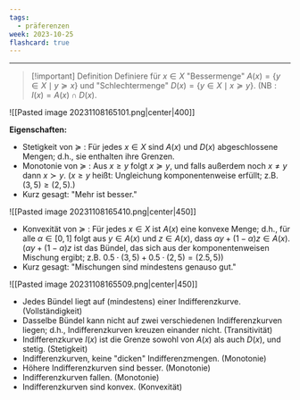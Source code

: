 ```yaml
---
tags:
  - präferenzen
week: 2023-10-25
flashcard: true
---
```

***

> [!important] Definition
> Definiere für $x \in X$ "Bessermenge" $A(x)=\{y \in X \mid y \succeq x\}$ und "Schlechtermenge"
> $D(x)=\{y \in X \mid x \succeq y\}$.
> $(\mathrm{NB}: I(x)=A(x) \cap D(x)$.

![[Pasted image 20231108165101.png|center|400]]

**Eigenschaften:**
- Stetigkeit von $\succeq$ : Für jedes $x \in X$ sind $A(x)$ und $D(x)$ abgeschlossene Mengen; d.h., sie enthalten ihre Grenzen.
- Monotonie von $\succeq$ : Aus $x \geq y$ folgt $x \succeq y$, und falls außerdem noch $x \neq y$ dann $x \succ y$. $(x \geq y$ heißt: Ungleichung komponentenweise erfüllt; z.B. $(3,5) \geq(2,5)$.)
- Kurz gesagt: "Mehr ist besser."

![[Pasted image 20231108165410.png|center|450]]

- Konvexität von $\succeq$ : Für jedes $x \in X$ ist $A(x)$ eine konvexe Menge; d.h., für alle $\alpha \in[0,1]$ folgt aus $y \in A(x)$ und $z \in A(x)$, dass $\alpha y+(1-\alpha) z \in A(x) .(\alpha y+(1-\alpha) z$ ist das Bündel, das sich aus der komponentenweisen Mischung ergibt; z.B. $0.5 \cdot(3,5)+0.5 \cdot(2,5)=(2.5,5))$
- Kurz gesagt: "Mischungen sind mindestens genauso gut."

![[Pasted image 20231108165509.png|center|450]]

- Jedes Bündel liegt auf (mindestens) einer Indifferenzkurve. (Vollständigkeit)
- Dasselbe Bündel kann nicht auf zwei verschiedenen Indifferenzkurven liegen; d.h., Indifferenzkurven kreuzen einander nicht. (Transitivität)
- Indifferenzkurve $I(x)$ ist die Grenze sowohl von $A(x)$ als auch $D(x)$, und stetig. (Stetigkeit)
- Indifferenzkurven, keine "dicken" Indifferenzmengen. (Monotonie)
- Höhere Indifferenzkurven sind besser. (Monotonie)
- Indifferenzkurven fallen. (Monotonie)
- Indifferenzkurven sind konvex. (Konvexität)